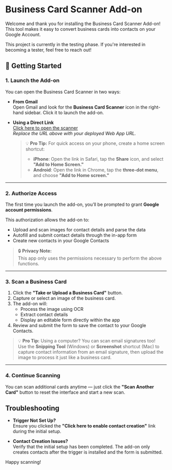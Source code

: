 # Business Card Scanner Add-on

Welcome and thank you for installing the Business Card Scanner Add-on! This tool makes it easy to convert business cards into contacts on your Google Account.

This project is currently in the testing phase. If you're interested in becoming a tester, feel free to reach out!

## 🚀 Getting Started

### 1. Launch the Add-on

You can open the Business Card Scanner in two ways:

- **From Gmail**  
  Open Gmail and look for the **Business Card Scanner** icon in the right-hand sidebar. Click it to launch the add-on.

- **Using a Direct Link**  
  [Click here to open the scanner](https://script.google.com/macros/s/XXXXXXXXXXXX/exec)  
  _Replace the URL above with your deployed Web App URL._

  > 💡 **Pro Tip:** For quick access on your phone, create a home screen shortcut:  
  > - **iPhone**: Open the link in Safari, tap the **Share** icon, and select **"Add to Home Screen."**  
  > - **Android**: Open the link in Chrome, tap the **three-dot menu**, and choose **"Add to Home screen."**

---

### 2. Authorize Access

The first time you launch the add-on, you’ll be prompted to grant **Google account permissions**.

This authorization allows the add-on to:

- Upload and scan images for contact details and parse the data
- Autofill and submit contact details through the in-app form
- Create new contacts in your Google Contacts

> 🔒 **Privacy Note:**  
> This app only uses the permissions necessary to perform the above functions.

---

### 3. Scan a Business Card

1. Click the **"Take or Upload a Business Card"** button.
2. Capture or select an image of the business card.
3. The add-on will:
   - Process the image using OCR
   - Extract contact details
   - Display an editable form directly within the app
4. Review and submit the form to save the contact to your Google Contacts.

> 💡 **Pro Tip:** Using a computer? You can scan email signatures too!  
> Use the **Snipping Tool** (Windows) or **Screenshot** shortcut (Mac) to capture contact information from an email signature, then upload the image to process it just like a business card.

---

### 4. Continue Scanning

You can scan additional cards anytime — just click the **"Scan Another Card"** button to reset the interface and start a new scan.


## Troubleshooting

- **Trigger Not Set Up?**  
  Ensure you clicked the **"Click here to enable contact creation"** link during the initial setup.

- **Contact Creation Issues?**  
  Verify that the initial setup has been completed. The add-on only creates contacts after the trigger is installed and the form is submitted.


Happy scanning!
